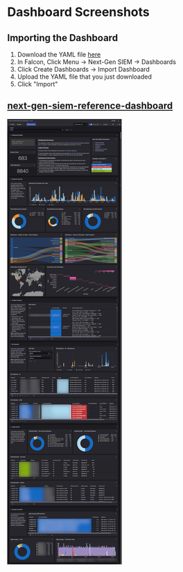 # Dashboard Screenshots

## Importing the Dashboard
1. Download the YAML file [here](next-gen-siem-reference-dashboard.yaml)
2. In Falcon, Click Menu -> Next-Gen SIEM -> Dashboards
3. Click Create Dashboards -> Import Dashboard
4. Upload the YAML file that you just downloaded
5. Click "Import"

## [next-gen-siem-reference-dashboard](next-gen-siem-reference-dashboard.yaml)
![Screenshot 1](screenshots/next-gen-siem-reference-dashboard.png)
